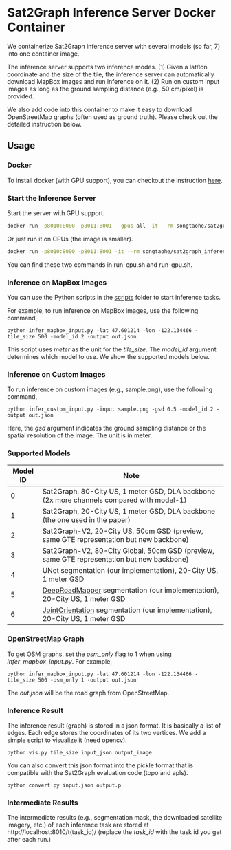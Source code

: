 # Sat2Graph Inference Server Docker Container
We containerize Sat2Graph inference server with several models (so far, 7) into one container image.   

The inference server supports two inference modes. (1) Given a lat/lon coordinate and the size of the tile, the inference server can automatically download MapBox images and run inference on it. (2) Run on custom input images as long as the ground sampling distance (e.g., 50 cm/pixel) is provided. 

We also add code into this container to make it easy to download OpenStreetMap graphs (often used as ground truth). Please check out the detailed instruction below.  

## Usage
### Docker 
To install docker (with GPU support), you can checkout the instruction [here](https://www.tensorflow.org/install/docker). 

### Start the Inference Server
Start the server with GPU support.
```bash
docker run -p8010:8000 -p8011:8001 --gpus all -it --rm songtaohe/sat2graph_inference_server_gpu:latest
```

Or just run it on CPUs (the image is smaller).
```bash
docker run -p8010:8000 -p8011:8001 -it --rm songtaohe/sat2graph_inference_server_cpu:latest
```

You can find these two commands in run-cpu.sh and run-gpu.sh. 

### Inference on MapBox Images
You can use the Python scripts in the [scripts](/scripts) folder to start inference tasks.

For example, to run inference on MapBox images, use the following command,
```
python infer_mapbox_input.py -lat 47.601214 -lon -122.134466 -tile_size 500 -model_id 2 -output out.json
```
This script uses *meter* as the unit for the *tile_size*.
The *model_id* argument determines which model to use. We show the supported models below.

### Inference on Custom Images
To run inference on custom images (e.g., sample.png), use the following command,
```
python infer_custom_input.py -input sample.png -gsd 0.5 -model_id 2 -output out.json
```
Here, the *gsd* argument indicates the ground sampling distance or the spatial resolution of the image. The unit is in meter. 

### Supported Models
Model ID | Note 
--------------------- | -------------
0  | Sat2Graph, 80-City US, 1 meter GSD, DLA backbone (2x more channels compared with model-1)
1  | Sat2Graph, 20-City US, 1 meter GSD, DLA backbone (the one used in the paper)
2  | Sat2Graph-V2, 20-City US, 50cm GSD (preview, same GTE representation but new backbone)
3  | Sat2Graph-V2, 80-City Global, 50cm GSD (preview, same GTE representation but new backbone)
4  | UNet segmentation (our implementation), 20-City US, 1 meter GSD
5  | [DeepRoadMapper](http://www.cs.toronto.edu/~wenjie/papers/iccv17/mattyus_etal_iccv17.pdf) segmentation (our implementation), 20-City US, 1 meter GSD
6  | [JointOrientation](https://openaccess.thecvf.com/content_CVPR_2019/papers/Batra_Improved_Road_Connectivity_by_Joint_Learning_of_Orientation_and_Segmentation_CVPR_2019_paper.pdf) segmentation (our implementation), 20-City US, 1 meter GSD


### OpenStreetMap Graph
To get OSM graphs, set the *osm_only* flag to 1 when using *infer_mapbox_input.py*. For example, 
```
python infer_mapbox_input.py -lat 47.601214 -lon -122.134466 -tile_size 500 -osm_only 1 -output out.json
```
The *out.json* will be the road graph from OpenStreetMap.

### Inference Result
The inference result (graph) is stored in a json format. It is basically a list of edges. Each edge stores the coordinates of its two vertices. We add a simple script to visualize it (need opencv). 
```
python vis.py tile_size input_json output_image 
```

You can also convert this json format into the pickle format that is compatible with the Sat2Graph evaluation code (topo and apls).
```
python convert.py input.json output.p
```



### Intermediate Results
The intermediate results (e.g., segmentation mask, the downloaded satellite imagery, etc.) of each inference task are stored at http://localhost:8010/t(task_id)/ (replace the *task_id* with the task id you get after each run.)












